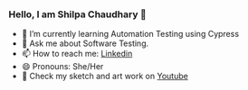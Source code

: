 ### Hello, I am Shilpa Chaudhary 👋

- 🌱 I’m currently learning Automation Testing using Cypress
- 💬 Ask me about Software Testing.
- 📫 How to reach me: [Linkedin](https://www.linkedin.com/in/shilpa-chaudhary-qa/)
- 😄 Pronouns: She/Her
- 🎨 Check my sketch and art work on [Youtube](https://www.youtube.com/@Shilpa_Creative_Canvas)
